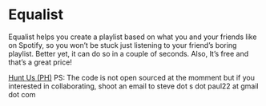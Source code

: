 # Equalist

Equalist helps you create a playlist based on what you and your friends like on Spotify, so you won’t be stuck just listening to your friend’s boring playlist. Better yet, it can do so in a couple of seconds. Also, It’s free and that’s a great price!

[Hunt Us (PH)](https://www.producthunt.com/posts/equalist)
PS: The code is not open sourced at the momment but if you interested in collaborating, shoot an email to steve dot s dot paul22 at gmail dot com
